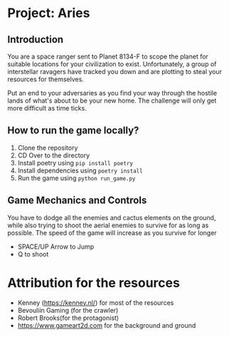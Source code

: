 # Project: Aries

## Introduction

You are a space ranger sent to Planet 8134-F to scope the planet for suitable locations for your civilization to exist. Unfortunately, a group of interstellar ravagers have tracked you down and are plotting to steal your resources for themselves.

Put an end to your adversaries as you find your way through the hostile lands of what's about to be your new home. The challenge will only get more difficult as time ticks.

## How to run the game locally?
1. Clone the repository
2. CD Over to the directory
3. Install poetry using `pip install poetry`
4. Install dependencies using `poetry install`
3. Run the game using `python run_game.py`

## Game Mechanics and Controls
You have to dodge all the enemies and cactus elements on the ground, while also trying to shoot the aerial enemies to survive for as long as possible. The speed of the game will increase as you survive for longer

- SPACE/UP Arrow to Jump
- Q to shoot

# Attribution for the resources
- Kenney (https://kenney.nl/) for most of the resources
- Bevouliin Gaming (for the crawler)
- Robert Brooks(for the protagonist)
- https://www.gameart2d.com for the background and ground
  
